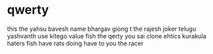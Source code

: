 # qwerty
this the yahsu bavesh name bhargav giong t the rajesh joker telugu
yashvanth use kitego value fish the qerty you sai clone ehtics  kurakula haters fish have rats doing have to you the racer
